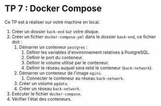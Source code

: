 # TP 7 : Docker Compose

Ce TP est à réaliser sur votre machine en local.

1. Créer un dossier `back-end` sur votre disque.
2. Créer un fichier `docker-compose.yml` dans le dossier `back-end`, ce fichier doit :
   1. Démarrer un conteneur `postgres` :
      1. Définir les variables d'environnement relatives à PostgreSQL.
      2. Définir le port du conteneur.
      3. Définir le volume utilisé par le conteneur.
      4. Définir le réseau auquel sera relié le conteneur (`back-network`).
   2. Démarrer un conteneur de l'image `nginx`.
      1. Connecter le conteneur au réseau `back-network`.
   3. Créer un volume `pgdata`. 
   4. Créer un réseau `back-network`.
3. Exécuter le fichier `docker-compose`.
4. Vérifier l'état des conteneurs.